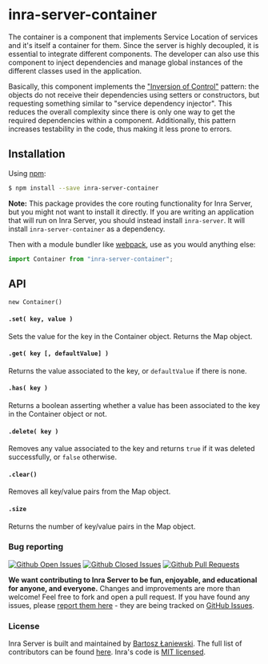 # inra-server-container

The container is a component that implements Service Location of services and it's itself a container for them. Since the server is highly decoupled, it is essential to integrate different components. The developer can also use this component to inject dependencies and manage global instances of the different classes used in the application.

Basically, this component implements the ["Inversion of Control"](https://en.wikipedia.org/wiki/Inversion_of_control) pattern: the objects do not receive their dependencies using setters or constructors, but requesting something similar to "service dependency injector". This reduces the overall complexity since there is only one way to get the required dependencies within a component. Additionally, this pattern increases testability in the code, thus making it less prone to errors.

## Installation

Using [npm](https://www.npmjs.com/):

```bash
$ npm install --save inra-server-container
```

**Note:** This package provides the core routing functionality for Inra Server, but you might not want to install it directly. If you are writing an application that will run on Inra Server, you should instead install `inra-server`. It will install `inra-server-container` as a dependency.

Then with a module bundler like [webpack](https://webpack.github.io/), use as you would anything else:

```js
import Container from "inra-server-container";
```

## API

`new Container()`

#### `.set( key, value )`

Sets the value for the key in the Container object. Returns the Map object.

#### `.get( key [, defaultValue] )`

Returns the value associated to the key, or `defaultValue` if there is none.

#### `.has( key )`

Returns a boolean asserting whether a value has been associated to the key in the Container object or not.

#### `.delete( key )`

Removes any value associated to the key and returns `true` if it was deleted successfully, or `false` otherwise.

#### `.clear()`

Removes all key/value pairs from the Map object.

#### `.size`

Returns the number of key/value pairs in the Map object.

### Bug reporting

[![Github Open Issues](https://img.shields.io/github/issues-raw/ProjectInra/inra-server.svg)](https://github.com/ProjectInra/inra-server/issues)
[![Github Closed Issues](https://img.shields.io/github/issues-closed-raw/ProjectInra/inra-server.svg)](https://github.com/ProjectInra/inra-server/issues?q=is%3Aissue+is%3Aclosed)
[![Github Pull Requests](https://img.shields.io/github/issues-pr-raw/ProjectInra/inra-server.svg)](https://github.com/ProjectInra/inra-server/pulls)

**We want contributing to Inra Server to be fun, enjoyable, and educational for anyone, and everyone.** Changes and improvements are more than welcome! Feel free to fork and open a pull request. If you have found any issues, please [report them here](https://github.com/ProjectInra/inra-server/issues/new) - they are being tracked on [GitHub Issues](https://github.com/ProjectInra/inra-server/issues).

### License

Inra Server is built and maintained by [Bartosz Łaniewski](https://github.com/Bartozzz). The full list of contributors can be found [here](https://github.com/ProjectInra/inra-server/graphs/contributors). Inra's code is [MIT licensed](https://github.com/ProjectInra/inra-server/blob/master/LICENSE).
